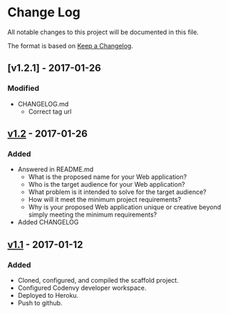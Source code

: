 # Change Log
All notable changes to this project will be documented in this file.

The format is based on [Keep a Changelog](http://keepachangelog.com/).

## [v1.2.1] - 2017-01-26
### Modified
- CHANGELOG.md
    - Correct tag url

## [v1.2] - 2017-01-26
### Added
- Answered in README.md
    - What is the proposed name for your Web application?
    - Who is the target audience for your Web application?
    - What problem is it intended to solve for the target audience?
    - How will it meet the minimum project requirements?
    - Why is your proposed Web application unique or creative beyond simply meeting the minimum requirements?
- Added CHANGELOG

## [v1.1] - 2017-01-12
### Added
- Cloned, configured, and compiled the scaffold project.
- Configured Codenvy developer workspace.
- Deployed to Heroku.
- Push to github.

[v1.2]: https://github.com/infsci2560sp17/full-stack-web-dawn-llp/compare/v1.2...v1.2.1
[v1.2]: https://github.com/infsci2560sp17/full-stack-web-dawn-llp/compare/v1.1...v1.2
[v1.1]: https://github.com/infsci2560sp17/full-stack-web-dawn-llp/compare/...v1.1

